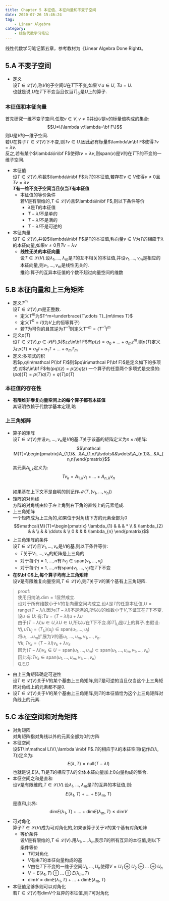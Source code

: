 ```yaml
---
title: Chapter 5 本征值、本征向量和不变子空间
date: 2020-07-26 15:46:24
tag:
	- Linear Algebra
category: 
	- 线性代数学习笔记
---
```

线性代数学习笔记第五章，参考教材为《Linear Algebra Done Right》。

<!--more-->


## 5.A 不变子空间  
- 定义  
设$T\in\mathcal L(V)$,称$V$的子空间$U$在$T$下不变,如果$\forall u\in U,\ Tu=U$.  
也就是说,$U$在$T$下不变当且仅当$T|_U$是$U$上的算子.

### 本征值和本征向量  
首先研究一维不变子空间.任取$v\in V,v\neq 0$并设$U$是$v$的标量倍构成的集合:
$$U=\{\lambda v:\lambda=\bf F\}$$
则$U$是$V$的一维子空间.  
若$U$在算子$T\in\mathcal L(V)$下不变,则$Tv\in U$.因此必有标量$\lambda\in\bf F$使得$Tv=\lambda v$.  
反之,若有某个$\lambda\in\bf F$使得$tv=\lambda v$,则$\text{span}(v)$是$V$的在$T$下的不变的一维子空间.  

- 本征值  
设$T\in\mathcal L(V)$.称数$\lambda\in\bf F$为$T$的本征值,若存在$v\in V$使得$v\neq 0$且$Tv=\lambda v$  
**$T$有一维不变子空间当且仅当$T$有本征值**
	- 本征值的等价条件  
	若$V$是有限维的,$T\in\mathcal L(V)$且$\lambda\in\bf F$,则以下条件等价  
		- $\lambda$是$T$的本征值
		- $T-\lambda I$不是单的
		- $T-\lambda I$不是满的
		- $T-\lambda I$不是可逆的
- 本征向量  
设$T\in\mathcal L(V)$,并设$\lambda\in\bf F$是T的本征值,称向量$v\in V$为$T$的相应于$\lambda$的本征向量,如果$v\neq 0$且$Tv=\lambda v$
	- **线性无关的本征向量**   
	设$T\in\mathcal L(V)$.设$\lambda_1,...,\lambda_m$是$T$的互不相关的本征值,并设$v_1,...,v_m$是相应的本征向量,则$v_1,...,v_m$是线性无关的.  
	推论:算子的互异本征值的个数不超过向量空间的维数

## 5.B 本征向量和上三角矩阵
- 定义$T^m$  
设$T\in\mathcal L(V)$,m是正整数.    
	- 定义$T^m$为$T^m=\underbrace{T\cdots T}_{m\times T}$
	- 定义$T^0=I$($I$为$V$上的恒等算子)
	- 若$T$为可你的且其逆为$T^{-1}$则定义$T^{-m}=(T^{-1})^m$
- 定义$p(T)$  
设$T\in\mathcal L(V)$,$p\in\mathcal P(F)$,对$zz\in\bf F$有$p(z)=a_0+...+a_mz^m$.则$p(T)$定义为:$p(T)=a_0I+a_1T+...+a_mT_m$
- 定义:多项式的积  
若$p,q\in\mathcal P(\bf F)$则$pq\in\mathcal P(\bf F)$是定义如下的多项式:对$z\in\bf F$有$(pq)(z)=p(z)q(z)$
一个算子的任意两个多项式是交换的:$(pq)(T)=p(T)q(T)=q(T)p(T)$

### 本征值的存在性
- **有限维非零复向量空间上的每个算子都有本征值**  
其证明依赖于代数学基本定理,略

### 上三角矩阵
- 算子的矩阵  
设$T\in\mathcal L(V)$并设$v_1,...,v_n$是$V$的基.$T$关于该基的矩阵定义为$n\times n$矩阵:
$$\mathcal M(T)=\begin{pmatrix}A_{1,1}&...&A_{1,n}\\\vdots&&\vdots\\A_{n,1}&...&A_{n,n}\end{pmatrix}$$
其元素$A_{j,k}$定义为:   
$$Tv_k=A_{1,k}v_1+...+A_{n,k}v_n$$  
如果基在上下文不是自明的则记作$\mathcal M(T,(v_1,...,v_n))$
- 矩阵的对角线  
方阵的对角线由位于左上角到右下角的直线上的元素组成.
- 上三角矩阵  
一个矩阵成为上三角的,如果位于对角线下方的元素全部为0
$$\mathcal{M}(T)=\begin{pmatrix}
\lambda_{1} & & & * \\
& \lambda_{2} & & \\
& & \ddots & \\
0 & & & \lambda_{n}
\end{pmatrix}$$
- 上三角矩阵的条件  
设$T\in\mathcal L(V)$且$V_1,...,v_n$是$V$的基,则以下条件等价:  
	- $T$关于$V_1,...,v_n$的矩阵是上三角的
	- 对于每个$j=1,...,n$有$Tv_j\in\text{span}(v_1,...,v_j)$
	- 对于每个$j=1,...,n$有$\text{span}(v_1,...,v_j)$在$T$下不变
- **在$\bf C$上,每个算子均有上三角矩阵**  
设$V$是有限维复向量空间,$T\in\mathcal L(V)$,则$T$关于$V$的某个基有上三角矩阵.

> proof:  
使用归纳法.$\text{dim}=1$显然成立.    
设对于所有维数小于$V$的复向量空间均成立,设$\lambda$是$T$的任意本征值,$U=\text{range}(T-\lambda I)$.因为$(T-\lambda I)$不是满的,所以$U$的维数小于$V$,下证其在$T$下不变.设$u\in U$:
有:$Tu=(T-\lambda I)u+\lambda u$  
由于$(T-\lambda I)u\in U$,$\lambda U\in U$,所以$U$在$T$下不变.即$T|_U$是$U$上的算子.由假设:  
$\forall j,uTu_j=(T_U)(u_j)\in\text{span}(u_1,...,u_j)$  
将$u_1,...u_m$扩展为$V$的基$u_1,...,u_m,v_1,...,v_n$.  
$\forall k,Tv_k=(T-\lambda I)v_k+\lambda v_k$  
因为$(T-\lambda I)v_k\in U=\text{span}(u_1,...,u_m)\subset\text{span}(u_1,...,u_m,v_1,...,v_n)$  
因此有:$Tv_k\in\text{span}(u_1,...,u_m,v_1,...,v_n)$  
$\text{Q.E.D}$

- 由上三角矩阵确定可逆性  
设$T\in\mathcal L(V)$关于$V$的某个基由上三角矩阵,则$T$是可逆的当且仅当这个上三角矩阵对角线上的元素都不是0.
- 设$T\in\mathcal L(V)$关于$V$的某个基由上三角矩阵,则$T$的本征值恰为这个上三角矩阵对角线上的元素.

## 5.C 本征空间和对角矩阵
- 对角矩阵  
对角矩阵指对角线以外的元素全部为0的方阵
- 本征空间  
设$T\in\mathcal L(V),\lambda \in\bf F$.$T$的相应于$\lambda$的本征空间(记作$E(\lambda,T)$)定义为:
$$E(\lambda,T)=\text{null}(T-\lambda I)$$ 
也就是说,$E(\lambda,T)$是$T$的相应于$\lambda$的全体本征向量加上$0$向量构成的集合.
- 本征空间之和是直和  
设$V$是有限维的,$T\in\mathcal L(V)$.设$\lambda_1,...,\lambda_m$是$T$的互异的本征值,则:  
$$E(\lambda_1,T)+...+E(\lambda_m,T)$$
是直和,此外:  
$$\text{dim}E(\lambda_1,T)+...+\text{dim}E(\lambda_m,T)\leq\text{dim} V$$
- 可对角化  
算子$T\in\mathcal L(V)$成为可对角化的,如果该算子关于$V$的某个基有对角矩阵
	- 等价条件  
	设$V$是有限维的,$T\in\mathcal L(V)$.用$\lambda_1,...,\lambda_m$表示$T$的所有互异的本征值,则以下条件等价
		- $T$可对角化
		- $V$有由$T$的本征向量构成的基
		- $V$由在$T$下不变的一维子空间$U_1,...,U_n$使得$V=U_1\oplus U_2\oplus...\oplus U_n$
		- $V=E(\lambda_1,T)\oplus...\oplus E(\lambda_m,T)$
		- $\text{dim}V=\text{dim}E(\lambda_1,T)+...+\text{dim}E(\lambda_m,T)$
- 本征值足够多则可以对角化  
若$T\in\mathcal L(V)$有$\text{dim}V$个互异的本征值,则$T$可对角化
















